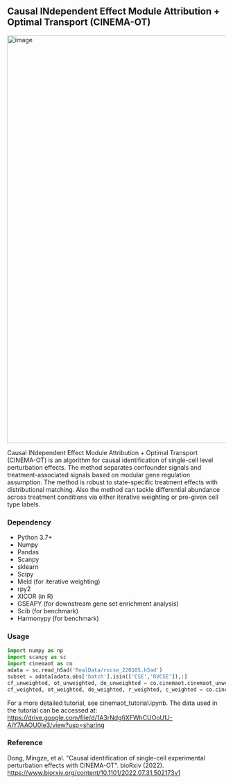 ## Causal INdependent Effect Module Attribution + Optimal Transport (CINEMA-OT)

<img width="940" alt="image" src="https://user-images.githubusercontent.com/68533876/182231769-72c3395d-acff-4ad3-85ed-e137442ba6f0.png">


Causal INdependent Effect Module Attribution + Optimal Transport (CINEMA-OT)  is an algorithm for causal identification of single-cell level perturbation effects. The method separates confounder signals and treatment-associated signals based on modular gene regulation assumption. The method is robust to state-specific treatment effects with distributional matching. Also the method can tackle differential abundance across treatment conditions via either iterative weighting or pre-given cell type labels. 

### Dependency

- Python 3.7+
- Numpy
- Pandas
- Scanpy
- sklearn
- Scipy
- Meld (for iterative weighting)
- rpy2
- XICOR (in R)
- GSEAPY (for downstream gene set enrichment analysis)
- Scib (for benchmark)
- Harmonypy (for benchmark)

### Usage

```python
import numpy as np
import scanpy as sc
import cinemaot as co
adata = sc.read_h5ad('RealData/rvcse_220105.h5ad')
subset = adata[adata.obs['batch'].isin(['CSE','RVCSE']),:]
cf_unweighted, ot_unweighted, de_unweighted = co.cinemaot.cinemaot_unweighted(subset,obs_label='batch', ref_label='CSE', expr_label='RVCSE')
cf_weighted, ot_weighted, de_weighted, r_weighted, c_weighted = co.cinemaot.cinemaot_weighted(subset,obs_label='batch', ref_label='CSE', expr_label='RVCSE')
```

For a more detailed tutorial, see cinemaot_tutorial.ipynb. The data used in the tutorial can be accessed at: https://drive.google.com/file/d/1A3rNdgfiXFWhCUOoUfJ-AiY7AAOU0Ie3/view?usp=sharing

### Reference

Dong, Mingze, et al. "Causal identification of single-cell experimental perturbation effects with CINEMA-OT". bioRxiv (2022).
https://www.biorxiv.org/content/10.1101/2022.07.31.502173v1

